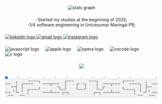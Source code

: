 <div align="center">
  <img src="https://github-readme-stats.vercel.app/api?username=vitorhugorodriguesgarcia&hide_title=false&hide_rank=false&show_icons=true&include_all_commits=true&count_private=true&disable_animations=false&theme=radical&locale=en&hide_border=false&order=1" height="150" alt="stats graph"  />
</div>

###

<p align="center">-Started my studies at the beginning of 2025;<br>-1/4 software engineering in Unicesumar Maringá-PR;</p>

###

<div align="left">
  <a href="https://www.linkedin.com/in/vitor-hugo-rodrigues-garcia-93b607357/" target="_blank">
    <img src="https://raw.githubusercontent.com/maurodesouza/profile-readme-generator/master/src/assets/icons/social/linkedin/default.svg" width="52" height="40" alt="linkedin logo"  />
  </a>
  <a href="vitorhugorodriguesgarcia01@gmail.com" target="_blank">
    <img src="https://raw.githubusercontent.com/maurodesouza/profile-readme-generator/master/src/assets/icons/social/gmail/default.svg" width="52" height="40" alt="gmail logo"  />
  </a>
  <a href="https://www.instagram.com/vitorhrg/" target="_blank">
    <img src="https://raw.githubusercontent.com/maurodesouza/profile-readme-generator/master/src/assets/icons/social/instagram/default.svg" width="52" height="40" alt="instagram logo"  />
  </a>
</div>

###

<div align="left">
  <img src="https://cdn.jsdelivr.net/gh/devicons/devicon/icons/javascript/javascript-original.svg" height="40" alt="javascript logo"  />
  <img width="12" />
  <img src="https://cdn.jsdelivr.net/gh/devicons/devicon/icons/apple/apple-original.svg" height="40" alt="apple logo"  />
  <img width="12" />
  <img src="https://cdn.jsdelivr.net/gh/devicons/devicon/icons/opera/opera-original.svg" height="40" alt="opera logo"  />
  <img width="12" />
  <img src="https://cdn.jsdelivr.net/gh/devicons/devicon/icons/vscode/vscode-original.svg" height="40" alt="vscode logo"  />
  <img width="12" />
  <img src="https://cdn.jsdelivr.net/gh/devicons/devicon/icons/c/c-original.svg" height="40" alt="c logo"  />
</div>

###

<div align="center">
  <img src="https://profile-counter.glitch.me/vitorhugorodriguesgarcia/count.svg?"  />
</div>

###

<picture>
  <source media="(prefers-color-scheme: dark)" srcset="https://raw.githubusercontent.com/vitorhugorodriguesgarcia/vitorhugorodriguesgarcia/output/pacman-contribution-graph-dark.svg">
  <source media="(prefers-color-scheme: light)" srcset="https://raw.githubusercontent.com/vitorhugorodriguesgarcia/vitorhugorodriguesgarcia/output/pacman-contribution-graph.svg">
  <img alt="pacman contribution graph" src="https://raw.githubusercontent.com/vitorhugorodriguesgarcia/vitorhugorodriguesgarcia/output/pacman-contribution-graph.svg">
</picture>

###
